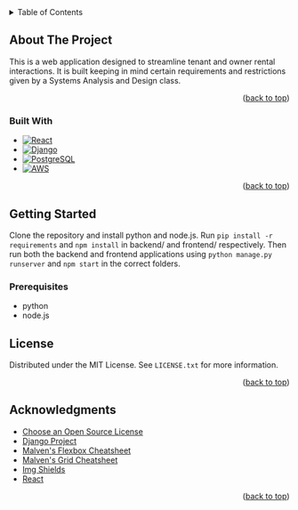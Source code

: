 <!-- TABLE OF CONTENTS -->
<details>
  <summary>Table of Contents</summary>
  <ol>
    <li>
      <a href="#about-the-project">About The Project</a>
      <ul>
        <li><a href="#built-with">Built With</a></li>
      </ul>
    </li>
    <li>
      <a href="#getting-started">Getting Started</a>
      <ul>
        <li><a href="#prerequisites">Prerequisites</a></li>
      </ul>
    </li>
    <li><a href="#license">License</a></li>
    <li><a href="#acknowledgments">Acknowledgments</a></li>
  </ol>
</details>



<!-- ABOUT THE PROJECT -->
## About The Project
This is a web application designed to streamline tenant and owner rental interactions. It is built keeping in mind certain requirements and restrictions given by a Systems Analysis and Design class. 

<p align="right">(<a href="#readme-top">back to top</a>)</p>



### Built With

* [![React][React.js]][React-url]
* [![Django][Django]][Django-url]
* [![PostgreSQL][PostgreSQL]][PostgreSQL-url]
* [![AWS][AWS]][AWS-url]

<p align="right">(<a href="#readme-top">back to top</a>)</p>



<!-- GETTING STARTED -->
## Getting Started

Clone the repository and install python and node.js. Run
`pip install -r requirements`
and `npm install` in backend/ and frontend/ respectively. Then run both the backend and frontend applications using `python manage.py runserver` and `npm start` in the correct folders.

### Prerequisites
* python
* node.js

<!-- LICENSE -->
## License

Distributed under the MIT License. See `LICENSE.txt` for more information.

<p align="right">(<a href="#readme-top">back to top</a>)</p>


<!-- ACKNOWLEDGMENTS -->
## Acknowledgments

* [Choose an Open Source License](https://choosealicense.com)
* [Django Project](https://www.djangoproject.com/)
* [Malven's Flexbox Cheatsheet](https://flexbox.malven.co/)
* [Malven's Grid Cheatsheet](https://grid.malven.co/)
* [Img Shields](https://shields.io)
* [React](https://react.dev/)

<p align="right">(<a href="#readme-top">back to top</a>)</p>



<!-- MARKDOWN LINKS & IMAGES -->
[React.js]: https://img.shields.io/badge/React-20232A?style=for-the-badge&logo=react&logoColor=61DAFB
[React-url]: https://reactjs.org/
[Django]: https://img.shields.io/badge/Django-000000?style=for-the-badge&logo=django&logoColor=white
[Django-url]: https://djangoproject.com
[PostgreSQL]: https://img.shields.io/badge/postgres-000000?style=for-the-badge&logo=postgresql&logoColor=blue
[PostgreSQL-url]: https://postgresql.org
[AWS]: https://img.shields.io/badge/AWS-000000?style=for-the-badge&logo=AWS&logoColor=orange
[AWS-url]: https://aws.amazon.com/
